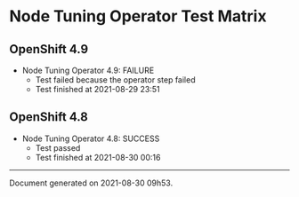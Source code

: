 
Node Tuning Operator Test Matrix
================================

OpenShift 4.9
-------------


* Node Tuning Operator 4.9: FAILURE
  - Test failed because the operator step failed
  - Test finished at 2021-08-29 23:51

OpenShift 4.8
-------------


* Node Tuning Operator 4.8: SUCCESS
  - Test passed
  - Test finished at 2021-08-30 00:16


---
Document generated on 2021-08-30 09h53.
